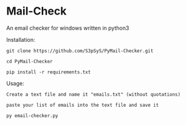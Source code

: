 # Mail-Check
An email checker for windows written in python3

Installation:
```
git clone https://github.com/S3pSyS/PyMail-Checker.git
```
```
cd PyMail-Checker
```
```
pip install -r requirements.txt
```

Usage:
```
Create a text file and name it "emails.txt" (without quotations)
```
```
paste your list of emails into the text file and save it
```
```
py email-checker.py
```
